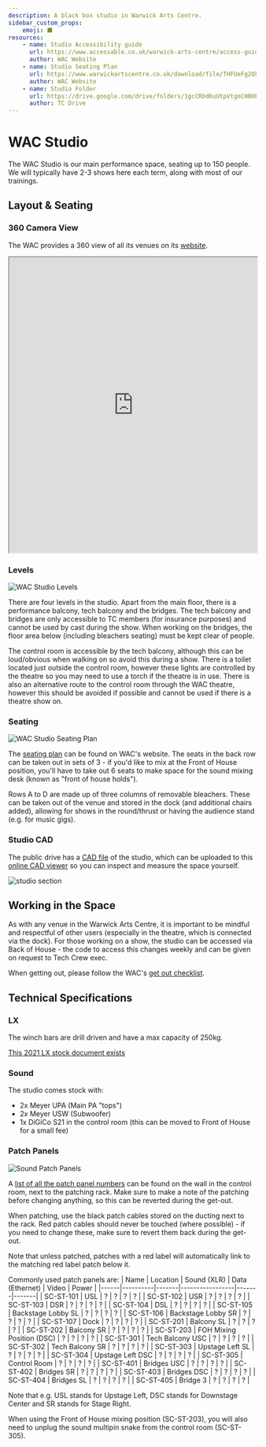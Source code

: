 ```yaml
---
description: A black box studio in Warwick Arts Centre.
sidebar_custom_props:
    emoji: ⬛
resources:
    - name: Studio Accessibility guide
      url: https://www.accessable.co.uk/warwick-arts-centre/access-guides/warwick-arts-centre-studios-event-spaces
      author: WAC Website
    - name: Studio Seating Plan
      url: https://www.warwickartscentre.co.uk/download/file/THFUeFg2QkJSQUVseW41UDJpU3dBdz09/
      author: WAC Website
    - name: Studio Folder
      url: https://drive.google.com/drive/folders/1gcCRbd6uUtpVtgoCHBHFJXWyetCUaGOL?usp=drive_link
      author: TC Drive
---
```

# WAC Studio
The WAC Studio is our main performance space, seating up to 150 people. We will typically have 2-3 shows here each term,
along with most of our trainings.

## Layout & Seating

### 360 Camera View

The WAC provides a 360 view of all its venues on its
[website](https://www.warwickartscentre.co.uk/our-venues/studio/).

<iframe src="https://my.matterport.com/show/?m=gyBcoRB4m7u&play=1&qs=1&hl=0&brand=0&sr=-.54,-1.47&ss=411" width="100%" height="600" >
</iframe>

### Levels
![WAC Studio Levels](studio-levels.jpg)

There are four levels in the studio. Apart from the main floor, there is a performance balcony, tech balcony and the
bridges. The tech balcony and bridges are only accessible to TC members (for insurance purposes) and cannot be used by
cast during the show. When working on the bridges, the floor area below (including bleachers seating) must be kept clear
of people.

The control room is accessible by the tech balcony, although this can be loud/obvious when walking on so avoid this
during a show. There is a toilet located just outside the control room, however these lights are controlled by the
theatre so you may need to use a torch if the theatre is in use. There is also an alternative route to the control room
through the WAC theatre, however this should be avoided if possible and cannot be used if there is a theatre show on.

### Seating
![WAC Studio Seating Plan](seating_plan.jpg)

The [seating plan](https://www.warwickartscentre.co.uk/download/file/THFUeFg2QkJSQUVseW41UDJpU3dBdz09/) can be found on 
WAC's website. The seats in the back row can be taken out in sets of 3 - if you'd like to mix at the Front of House
position, you'll have to take out 6 seats to make space for the sound mixing desk (known as "front of house holds").

Rows A to D are made up of three columns of removable bleachers. These can be taken out of the venue and stored in the
dock (and additional chairs added), allowing for shows in the round/thrust or having the audience stand
(e.g. for music gigs).

### Studio CAD

The public drive has a [CAD file](https://drive.google.com/file/d/14TwSrr7mwapPVbPDDN8Pqs9k-5upM8-4/view?usp=drive_link) of the studio, which can be uploaded to this [online CAD viewer](https://viewer.autodesk.com/) so you can
inspect and measure the space yourself.

![studio section](studio-section.jpg)

## Working in the Space

As with any venue in the Warwick Arts Centre, it is important to be mindful and respectful of other users (especially
in the theatre, which is connected via the dock). For those working on a show, the studio can be accessed via
Back of House - the code to access this changes weekly and can be given on request to Tech Crew exec.

When getting out, please follow the WAC's
[get out checklist](https://drive.google.com/file/d/1a4Ue4wrthyAD1Y5ajFlXJ34QVE7Oq-Y1/view?usp=drive_link).

## Technical Specifications
### LX

The winch bars are drill driven and have a max capacity of 250kg.

[This 2021 LX stock document exists](https://drive.google.com/file/d/1zh8nrRK3MGil0iAW4h7d5ww5Ej035QpS/view?usp=drive_link)

### Sound

The studio comes stock with:

- 2x Meyer UPA (Main PA "tops")
- 2x Meyer USW (Subwoofer)
- 1x DiGiCo S21 in the control room (this can be moved to Front of House for a small fee)

### Patch Panels
![Sound Patch Panels](sound-patch-panels.jpg)

A [list of all the patch panel numbers](https://drive.google.com/file/d/11x5CvrBdcfXjkRJ9nkfqovJU4wu2ljn0/view?usp=sharing)
can be found on the wall in the control room, next to the patching rack. Make sure to make a note of the patching before
changing anything, so this can be reverted during the get-out.

When patching, use the black patch cables stored on the ducting next to the rack. Red patch cables should never be
touched (where possible) - if you need to change these, make sure to revert them back during the get-out.

Note that unless patched, patches with a red label will automatically link to the matching red label patch below it. 

Commonly used patch panels are:
| Name | Location | Sound (XLR) | Data (Ethernet) | Video | Power |
|------|----------|-------|-----------------|-------|-------|
| SC-ST-101 | USL | ? | ? | ? | ? |
| SC-ST-102 | USR | ? | ? | ? | ? |
| SC-ST-103 | DSR | ? | ? | ? | ? |
| SC-ST-104 | DSL | ? | ? | ? | ? |
| SC-ST-105 | Backstage Lobby SL | ? | ? | ? | ? |
| SC-ST-106 | Backstage Lobby SR | ? | ? | ? | ? |
| SC-ST-107 | Dock | ? | ? | ? | ? |
| SC-ST-201 | Balcony SL | ? | ? | ? | ? |
| SC-ST-202 | Balcony SR | ? | ? | ? | ? |
| SC-ST-203 | FOH Mixing Position (DSC) | ? | ? | ? | ? |
| SC-ST-301 | Tech Balcony USC | ? | ? | ? | ? |
| SC-ST-302 | Tech Balcony SR  | ? | ? | ? | ? |
| SC-ST-303 | Upstage Left SL | ? | ? | ? | ? |
| SC-ST-304 | Upstage Left DSC | ? | ? | ? | ? |
| SC-ST-305 | Control Room | ? | ? | ? | ? |
| SC-ST-401 | Bridges USC | ? | ? | ? | ? |
| SC-ST-402 | Bridges SR | ? | ? | ? | ? |
| SC-ST-403 | Bridges DSC | ? | ? | ? | ? |
| SC-ST-404 | Bridges SL | ? | ? | ? | ? |
| SC-ST-405 | Bridge 3 | ? | ? | ? | ? |

Note that e.g. USL stands for Upstage Left, DSC stands for Downstage Center and SR stands for Stage Right.

When using the Front of House mixing position (SC-ST-203), you will also need to unplug the sound multipin snake from
the control room (SC-ST-305).

